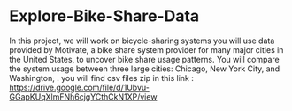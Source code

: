 # Explore-Bike-Share-Data
In this project, we will work on bicycle-sharing systems  you will use data provided by Motivate, a bike share system provider for many major cities in the United States, to uncover bike share usage patterns. You will compare the system usage between three large cities: Chicago, New York City, and Washington, .
you will find csv files zip in this link 
: https://drive.google.com/file/d/1Ubvu-GGapKUqXlmFNh6cjgYCthCkN1XP/view
